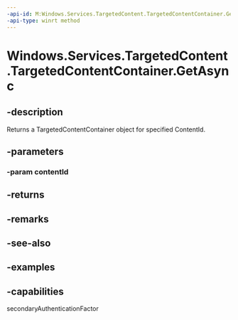 ```yaml
---
-api-id: M:Windows.Services.TargetedContent.TargetedContentContainer.GetAsync(System.String)
-api-type: winrt method
---
```


<!-- Method syntax.
public IAsyncOperation<TargetedContentContainer> TargetedContentContainer.GetAsync(String contentId)
-->

# Windows.Services.TargetedContent.TargetedContentContainer.GetAsync

## -description
Returns a TargetedContentContainer object for specified ContentId.
## -parameters

### -param contentId

## -returns

## -remarks

## -see-also

## -examples


## -capabilities
secondaryAuthenticationFactor
